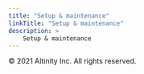 ```yaml
---
title: "Setup & maintenance"
linkTitle: "Setup & maintenance"
description: >
    Setup & maintenance
---
```




© 2021 Altinity Inc. All rights reserved.

